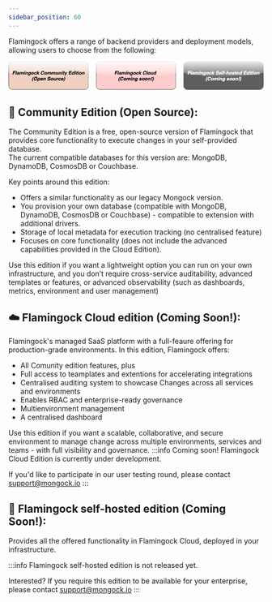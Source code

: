 ```yaml
---
sidebar_position: 60
---
```


Flamingock offers a range of backend providers and deployment models, allowing users to choose from the following: 

![](../../static/img/Diagrams-Editions.drawio.png)

## **🔹 Community Edition (Open Source):**
The Community Edition is a free, open-source version of Flamingock that provides core functionality to execute changes in your self-provided database.  
The current compatible databases for this version are: MongoDB, DynamoDB, CosmosDB or Couchbase. 

Key points around this edition:
- Offers a similar functionality as our legacy Mongock version.
- You provision your own database (compatible with MongoDB, DynamoDB, CosmosDB or Couchbase) - compatible to extension with additional drivers.
- Storage of local metadata for execution tracking (no centralised feature)
- Focuses on core functionality (does not include the advanced capabilities provided in the Cloud Edition).

Use this edition if you want a lightweight option you can run on your own infrastructure, and you don’t require cross-service auditability, advanced templates or features, or advanced observability (such as dashboards, metrics, environment and user management)


## **☁️ Flamingock Cloud edition (Coming Soon!):**

Flamingock's managed SaaS platform with a full-feaure offering for production-grade environments. In this edition, Flamingock offers:
- All Comunity edition features, plus
- Full access to teamplates and extentions for accelerating integrations
- Centralised auditing system to showcase Changes across all services and environments
- Enables RBAC and enterprise-ready governance 
- Multienvironment management
- A centralised dashboard 


Use this edition if you want a scalable, collaborative, and secure environment to manage change across multiple environments, services and teams - with full visibility and governance. 
:::info
Coming soon! Flamingock Cloud Edition is currently under development.

If you'd like to participate in our user testing round, please contact support@mongock.io 
:::


## **💎 Flamingock self-hosted edition (Coming Soon!):**
Provides all the offered functionality in Flamingock Cloud, deployed in your infrastructure. 

:::info
Flamingock self-hosted edition is not released yet. 

Interested? If you require this edition to be available for your enterprise, please contact support@mongock.io 
:::
